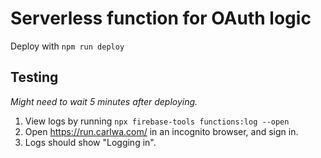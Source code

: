 # Serverless function for OAuth logic

Deploy with `npm run deploy`

## Testing

*Might need to wait 5 minutes after deploying.*

1. View logs by running `npx firebase-tools functions:log --open`
2. Open https://run.carlwa.com/ in an incognito browser, and sign in.
3. Logs should show "Logging in".
